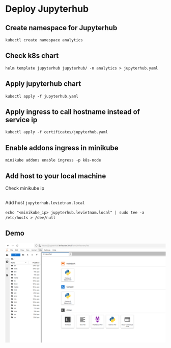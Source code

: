 # Deploy Jupyterhub

## Create namespace for Jupyterhub
```
kubectl create namespace analytics
```

## Check k8s chart
```
helm template jupyterhub jupyterhub/ -n analytics > jupyterhub.yaml
```

## Apply jupyterhub chart 
```
kubectl apply -f jupyterhub.yaml
```

## Apply ingress to call hostname instead of service ip
```
kubectl apply -f certificates/jupyterhub.yaml
```

## Enable addons ingress in minikube
```
minikube addons enable ingress -p k8s-node
```

## Add host to your local machine
Check minikube ip
```minikube ip -p node
```

Add host ```jupyterhub.levietnam.local```
```
echo "<minikube_ip> jupyterhub.levietnam.local" | sudo tee -a /etc/hosts > /dev/null
```


## Demo
![Alt text](/images/jupyterhub.png)

